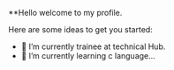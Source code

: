 
**Hello welcome to my profile.

Here are some ideas to get you started:

- 🔭 I’m currently trainee at technical Hub.
- 🌱 I’m currently learning c language...

